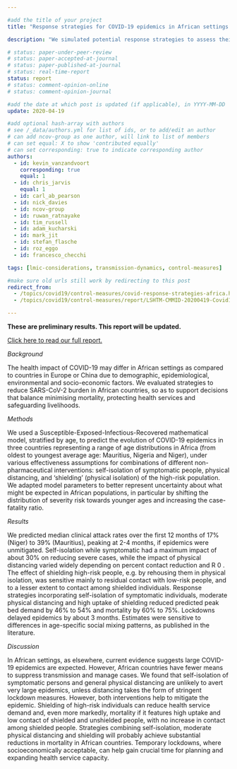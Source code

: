 ```yaml
---

#add the title of your project
title: "Response strategies for COVID-19 epidemics in African settings: a mathematical modelling study"

description: "We simulated potential response strategies to assess their effectiveness in three African countries: Niger, Nigeria, and Mauritius."

# status: paper-under-peer-review
# status: paper-accepted-at-journal
# status: paper-published-at-journal
# status: real-time-report
status: report
# status: comment-opinion-online
# status: comment-opinion-journal

#add the date at which post is updated (if applicable), in YYYY-MM-DD
update: 2020-04-19

#add optional hash-array with authors
# see /_data/authors.yml for list of ids, or to add/edit an author
# can add ncov-group as one author, will link to list of members
# can set equal: X to show 'contributed equally'
# can set corresponding: true to indicate corresponding author
authors:
  - id: kevin_vanzandvoort
    corresponding: true
    equal: 1
  - id: chris_jarvis
    equal: 1
  - id: carl_ab_pearson
  - id: nick_davies
  - id: ncov-group
  - id: ruwan_ratnayake
  - id: tim_russell
  - id: adam_kucharski
  - id: mark_jit
  - id: stefan_flasche
  - id: roz_eggo
  - id: francesco_checchi

tags: [lmic-considerations, transmission-dynamics, control-measures]

#make sure old urls still work by redirecting to this post
redirect_from:
  - /topics/covid19/control-measures/covid-response-strategies-africa.html
  - /topics/covid19/control-measures/report/LSHTM-CMMID-20200419-Covid19-Africa-strategies.pdf

---
```


**These are preliminary results. This report will be updated.**

<a target = "_blank" href="reports/LSHTM-CMMID-20200419-Covid19-Africa-strategies.pdf" title="Full report">Click here to read our full report.</a>

*Background*

The health impact of COVID-19 may differ in African settings as compared to countries in Europe or China
due to demographic, epidemiological, environmental and socio-economic factors. We evaluated strategies
to reduce SARS-CoV-2 burden in African countries, so as to support decisions that balance minimising
mortality, protecting health services and safeguarding livelihoods.

*Methods*

We used a Susceptible-Exposed-Infectious-Recovered mathematical model, stratified by age, to predict
the evolution of COVID-19 epidemics in three countries representing a range of age distributions in Africa
(from oldest to youngest average age: Mauritius, Nigeria and Niger), under various effectiveness
assumptions for combinations of different non-pharmaceutical interventions: self-isolation of symptomatic
people, physical distancing, and ‘shielding’ (physical isolation) of the high-risk population. We adapted
model parameters to better represent uncertainty about what might be expected in African populations, in
particular by shifting the distribution of severity risk towards younger ages and increasing the case-fatality
ratio.

*Results*

We predicted median clinical attack rates over the first 12 months of 17% (Niger) to 39% (Mauritius),
peaking at 2-4 months, if epidemics were unmitigated. Self-isolation while symptomatic had a maximum
impact of about 30% on reducing severe cases, while the impact of physical distancing varied widely
depending on percent contact reduction and R 0 . The effect of shielding high-risk people, e.g. by rehousing
them in physical isolation, was sensitive mainly to residual contact with low-risk people, and to a lesser
extent to contact among shielded individuals. Response strategies incorporating self-isolation of
symptomatic individuals, moderate physical distancing and high uptake of shielding reduced predicted
peak bed demand by 46% to 54% and mortality by 60% to 75%. Lockdowns delayed epidemics by about
3 months. Estimates were sensitive to differences in age-specific social mixing patterns, as published in
the literature.

*Discussion*

In African settings, as elsewhere, current evidence suggests large COVID-19 epidemics are expected.
However, African countries have fewer means to suppress transmission and manage cases. We found
that self-isolation of symptomatic persons and general physical distancing are unlikely to avert very large
epidemics, unless distancing takes the form of stringent lockdown measures. However, both interventions
help to mitigate the epidemic. Shielding of high-risk individuals can reduce health service demand and,
even more markedly, mortality if it features high uptake and low contact of shielded and unshielded people,
with no increase in contact among shielded people. Strategies combining self-isolation, moderate physical
distancing and shielding will probably achieve substantial reductions in mortality in African countries.
Temporary lockdowns, where socioeconomically acceptable, can help gain crucial time for planning and
expanding health service capacity.

